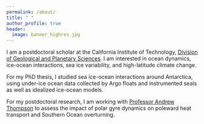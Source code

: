 ```yaml
---
permalink: /about/
title: " "
author_profile: true
header:
  image: banner_highres.jpg
---
```


I am a postdoctoral scholar at the California Institute of Technology, [Division of Geological and Planetary Sciences](http://www.gps.caltech.edu). I am interested in ocean dynamics, ice-ocean interactions, sea ice variability, and high-latitude climate change. 

For my PhD thesis, I studied sea ice-ocean interactions around Antarctica, using under-ice ocean data collected by Argo floats and instrumented seals as well as idealized ice-ocean models.

For my postdoctoral research, I am working with [Professor Andrew Thompson](http://web.gps.caltech.edu/~andrewt/index.html) to assess the impact of polar gyre dynamics on poleward heat transport and Southern Ocean overturning.